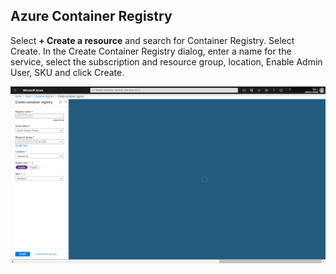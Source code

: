 ## Azure Container Registry

Select **+ Create a resource** and search for Container Registry. Select Create. In the Create Container Registry dialog, enter a name for the service, select the subscription and resource group, location, Enable Admin User, SKU and click Create.

 ![Image6](/images/6.png?raw=true)


